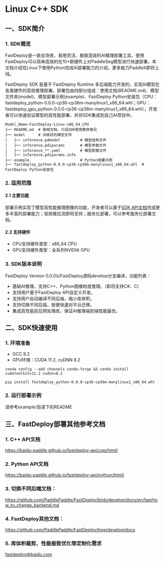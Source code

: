# Linux C++ SDK

## 一、SDK简介

### 1. SDK概览

FastDeploy是一款全场景、易用灵活、极致高效的AI推理部署工具，使用FastDeploy可以简单高效的在10+款硬件上对PaddleSeg模型进行快速部署，本文档介绍在Linux下使用Python完成AI部署能力的介绍，更多能力PaddleX即将上线。

FastDeploy SDK 是基于 FastDeploy Runtime 多后端能力开发的，实现AI模型在各类硬件的高效推理部署。部署包由四部分组成：使用文档(README.md)、模型文件夹(model)、模型部署示例(example)、FastDeploy Python安装包（CPU：fastdeploy_python-0.0.0-cp36-cp36m-manylinux1_x86_64.whl；GPU：fastdeploy_gpu_python-0.0.0-cp36-cp36m-manylinux1_x86_64.whl）。开发者可以快速验证模型的高性能部署，并将SDK集成到自己AI项目中。

```
Model_Name-FastDeploy-Linux-x86_64_CPU
├── README.md  # 使用文档，介绍SDK使用整体情况
├── model      # 训练好的模型文件
│   ├── inference.pdmodel         # 模型结构文件
│   ├── inference.pdiparams       # 模型参数文件
│   ├── inference_**.yaml         # 模型配置文件
│   ├── inference.pdiparams.info  
├── example                       # Python部署示例
├── fastdeploy_python-0.0.0-cp36-cp36m-manylinux1_x86_64.whl  # FastDeploy Python安装包
```

### 2. 适用范围

#### 2.1 主要功能

部署示例实现了模型高性能推理图像的功能，开发者可以基于[SDK API文档](https://baidu-paddle.github.io/fastdeploy-api/python/html/)完成更多丰富的部署能力；视频推拉流即将支持；服务化部署，可以参考服务化部署文档。

#### 2.2 支持硬件

- CPU支持硬件类型：x86_64 CPU
- GPU支持硬件类型：全系列NVIDIA GPU

### 3. SDK版本说明

FastDeploy Version 0.0.0以FastDeploy源码develop分支编译，功能列表：
* 基础AI推理，支持C++、Python图像粒度推理。（即将支持C#、C）
* 支持用户基于FastDeploy API自定义开发。
* 支持用户自动编译不同后端，缩小库体积。
* 支持切换不同后端，放便快速对平台迁移。
* 集成高性能前后预处理库，保证AI推理端到端性能最优。


## 二、SDK快速使用

### 1. 环境准备

- GCC 8.2
- GPU环境：CUDA 11.2, cuDNN 8.2

```
conda config --add channels conda-forge && conda install cudatoolkit=11.2 cudnn=8.2

pip install fastdeploy_python-0.0.0-cp36-cp36m-manylinux1_x86_64.whl
```

### 2. 运行部署示例

请参考example/目录下的README


## 三、FastDeploy部署其他参考文档

### 1. C++ API文档
https://baidu-paddle.github.io/fastdeploy-api/cpp/html/

### 2. Python API文档
https://baidu-paddle.github.io/fastdeploy-api/python/html/

### 3. 切换不同后端文档：
https://github.com/PaddlePaddle/FastDeploy/blob/develop/docs/en/faq/how_to_change_backend.md

### 4. FastDeploy其他文档：
https://github.com/PaddlePaddle/FastDeploy/tree/develop/docs

### 5. 库体积裁剪、性能极致优化等定制化需求
fastdeploy@baidu.com
